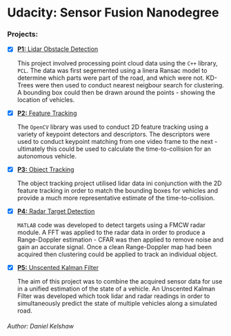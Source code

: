 # Udacity: Sensor Fusion Nanodegree

### **Projects:**

- [x] [**P1:** Lidar Obstacle Detection](https://github.com/danielkelshaw/SensorFusionND/tree/main/p1-lidar-obstacle-detection)

    This project involved processing point cloud data using the `C++` library, `PCL`. The data was first segemented using a linera Ransac model
    to determine which parts were part of the road, and which were not. KD-Trees were then used to conduct nearest neigbour search for clustering.
    A bounding box could then be drawn around the points - showing the location of vehicles.
    <br>

- [x] [**P2:** Feature Tracking](https://github.com/danielkelshaw/SensorFusionND/tree/main/p2-feature-tracking)

    The `OpenCV` library was used to conduct 2D feature tracking using a variety of keypoint detectors and descriptors. The descriptors were used
    to conduct keypoint matching from one video frame to the next - ultimately this could be used to calculate the time-to-collision for an
    autonomous vehicle.
    <br>

- [x] [**P3:** Object Tracking](https://github.com/danielkelshaw/SensorFusionND/tree/main/p3-object-tracking)

    The object tracking project utilised lidar data ini conjunction with the 2D feature tracking in order to match the bounding boxes for vehicles
    and provide a much more representative estimate of the time-to-collision.
    <br>

- [x] [**P4:** Radar Target Detection](https://github.com/danielkelshaw/SensorFusionND/tree/main/p4-radar-target-detection)

    `MATLAB` code was developed to detect targets using a FMCW radar module. A FFT was applied to the radar data in order to produce a Range-Doppler
    estimation - CFAR was then applied to remove noise and gain an accurate signal. Once a clean Range-Doppler map had been acquired then clustering
    could be applied to track an individual object.
    <br>

- [x] [**P5:** Unscented Kalman Filter](https://github.com/danielkelshaw/SensorFusionND/tree/main/p5-unscented-kalman-filter)

    The aim of this project was to combine the acquired sensor data for use in a unified estimation of the state of a vehicle. An Unscented Kalman
    Filter was developed which took lidar and radar readings in order to simultaneously predict the state of multiple vehicles along a simulated
    road.
    <br>

###### Author: Daniel Kelshaw

